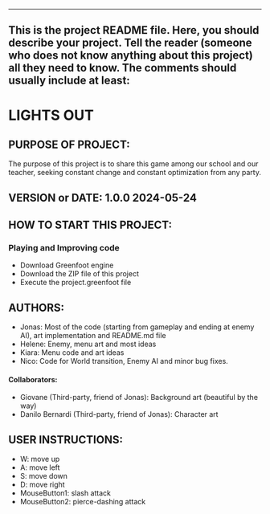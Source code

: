 ------------------------------------------------------------------------
This is the project README file. Here, you should describe your project.
Tell the reader (someone who does not know anything about this project)
all they need to know. The comments should usually include at least:
------------------------------------------------------------------------

# LIGHTS OUT
## PURPOSE OF PROJECT: 
The purpose of this project is to share this game among our school and our teacher, seeking constant change and constant optimization from any party.
## VERSION or DATE: 1.0.0 2024-05-24
## HOW TO START THIS PROJECT: 
### Playing and Improving code
- Download Greenfoot engine
- Download the ZIP file of this project
- Execute the project.greenfoot file
## AUTHORS:
- Jonas: Most of the code (starting from gameplay and ending at enemy AI), art implementation and README.md file
- Helene: Enemy, menu art and most ideas
- Kiara: Menu code and art ideas
- Nico: Code for World transition, Enemy AI and minor bug fixes.

#### Collaborators:
- Giovane (Third-party, friend of Jonas): Background art (beautiful by the way)
- Danilo Bernardi (Third-party, friend of Jonas): Character art

## USER INSTRUCTIONS:
- W: move up
- A: move left
- S: move down
- D: move right
- MouseButton1: slash attack
- MouseButton2: pierce-dashing attack
